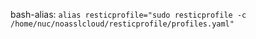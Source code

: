 bash-alias: `alias resticprofile="sudo resticprofile -c /home/nuc/noasslcloud/resticprofile/profiles.yaml"`